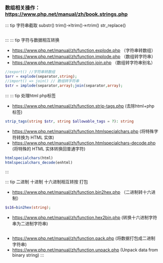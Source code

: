 <!--
 * @Author: 程英明
 * @Date: 2022-03-16 09:54:04
 * @LastEditTime: 2023-01-12 16:16:12
 * @LastEditors: 程英明
 * @Description: 
 * @FilePath: \doc-man\docs\devlang\php\getstring.md
 * QQ:504875043@qq.com
-->
###
### 数组相关操作：https://www.php.net/manual/zh/book.strings.php
::: tip 字符串截取 substr() trim()->ltrim()->rtrim() str_replace()
```php
```
:::
::: tip 字符与数据相互转换
- https://www.php.net/manual/zh/function.explode.php （字符串转数组）
- https://www.php.net/manual/zh/function.implode.php （数组转字符串）
- https://www.php.net/manual/zh/function.join.php （数组转字符串别名）
```php
//export() //字符串转数组
$arr = explode(separator,string);
//import() => join() // 数组转字符串
$str = implode(separator,array);join(separator,array);
```
:::
::: tip 处理html php标签
- https://www.php.net/manual/zh/function.strip-tags.php (去除html+php 标签)
```php
strip_tags(string $str, string $allowable_tags = ?): string
```
- https://www.php.net/manual/zh/function.htmlspecialchars.php (将特殊字符转换为 HTML 实体)
- https://www.php.net/manual/zh/function.htmlspecialchars-decode.php (将特殊的 HTML 实体转换回普通字符)
```php
htmlspecialchars(html)
htmlspecialchars_decode(enhtml)
```
:::

::: tip 二进制 十进制 十六进制相互转按 打包
- https://www.php.net/manual/zh/function.bin2hex.php （二进制转十六进制）
```php
$s16=bin2hex(string);
```
- https://www.php.net/manual/zh/function.hex2bin.php (转换十六进制字符串为二进制字符串)
```php
```
- https://www.php.net/manual/zh/function.pack.php (将数据打包成二进制字符串)
- https://www.php.net/manual/zh/function.unpack.php (Unpack data from binary string)
:::